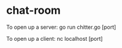 # chat-room


To open up a server:
go run chitter.go [port]

To open up a client:
nc localhost [port]
